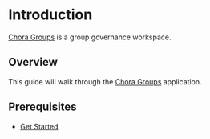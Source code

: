 # Introduction

[Chora Groups](https://groups.chora.io) is a group governance workspace.

## Overview

This guide will walk through the [Chora Groups](https://groups.chora.io) application.

## Prerequisites

- [Get Started](../get-started)
